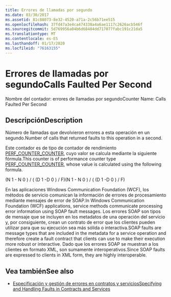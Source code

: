 ```yaml
---
title: Errores de llamadas por segundo
ms.date: 03/30/2017
ms.assetid: 81c88073-8e32-4520-a71a-2c56b71ee515
ms.openlocfilehash: 37fd47a3e4ca474338a4a6ae1117c2626acb546f
ms.sourcegitcommit: 5d769956a04b6d68484dd717077fabc191c21da5
ms.translationtype: MT
ms.contentlocale: es-ES
ms.lasthandoff: 01/17/2020
ms.locfileid: "76163155"
---
```

# <a name="calls-faulted-per-second"></a><span data-ttu-id="c928f-102">Errores de llamadas por segundo</span><span class="sxs-lookup"><span data-stu-id="c928f-102">Calls Faulted Per Second</span></span>
<span data-ttu-id="c928f-103">Nombre del contador: errores de llamadas por segundo</span><span class="sxs-lookup"><span data-stu-id="c928f-103">Counter Name: Calls Faulted Per Second</span></span>  
  
## <a name="description"></a><span data-ttu-id="c928f-104">Descripción</span><span class="sxs-lookup"><span data-stu-id="c928f-104">Description</span></span>  
 <span data-ttu-id="c928f-105">Número de llamadas que devolvieron errores a esta operación en un segundo.</span><span class="sxs-lookup"><span data-stu-id="c928f-105">Number of calls that returned faults to this operation in a second.</span></span>  
  
 <span data-ttu-id="c928f-106">Este contador es de tipo de contador de rendimiento [PERF_COUNTER_COUNTER](https://docs.microsoft.com/previous-versions/windows/it-pro/windows-server-2003/cc740048(v=ws.10)), cuyo valor se calcula mediante la siguiente fórmula.</span><span class="sxs-lookup"><span data-stu-id="c928f-106">This counter is of performance counter type [PERF_COUNTER_COUNTER](https://docs.microsoft.com/previous-versions/windows/it-pro/windows-server-2003/cc740048(v=ws.10)), whose value is calculated using the following formula.</span></span>  
  
 <span data-ttu-id="c928f-107">(N 1 - N 0 ) / ( (D 1 -D 0 ) / F)</span><span class="sxs-lookup"><span data-stu-id="c928f-107">(N 1 - N 0 ) / ( (D 1 -D 0 ) / F)</span></span>  
  
 <span data-ttu-id="c928f-108">En las aplicaciones Windows Communication Foundation (WCF), los métodos de servicio comunican la información de errores de procesamiento mediante mensajes de error de SOAP.</span><span class="sxs-lookup"><span data-stu-id="c928f-108">In Windows Communication Foundation (WCF) applications, service methods communicate processing error information using SOAP fault messages.</span></span> <span data-ttu-id="c928f-109">Los errores SOAP son tipos de mensaje que se incluyen en los metadatos de una operación del servicio y, por consiguiente, crean un contrato de error que los clientes pueden utilizar para que su ejecución sea más sólida o interactiva.</span><span class="sxs-lookup"><span data-stu-id="c928f-109">SOAP faults are message types that are included in the metadata for a service operation and therefore create a fault contract that clients can use to make their execution more robust or interactive.</span></span> <span data-ttu-id="c928f-110">Dado que los errores SOAP se muestran a los clientes en formato XML, son sumamente interoperativos.</span><span class="sxs-lookup"><span data-stu-id="c928f-110">Since SOAP faults are expressed to clients in XML form, they are highly interoperable.</span></span>  
  
## <a name="see-also"></a><span data-ttu-id="c928f-111">Vea también</span><span class="sxs-lookup"><span data-stu-id="c928f-111">See also</span></span>

- [<span data-ttu-id="c928f-112">Especificación y gestión de errores en contratos y servicios</span><span class="sxs-lookup"><span data-stu-id="c928f-112">Specifying and Handling Faults in Contracts and Services</span></span>](../../specifying-and-handling-faults-in-contracts-and-services.md)
